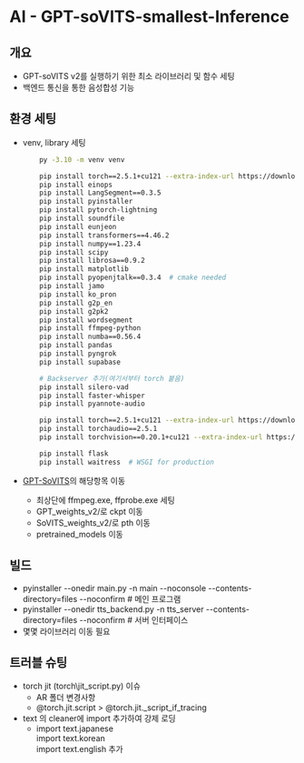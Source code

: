 # AI - GPT-soVITS-smallest-Inference

## 개요

- GPT-soVITS v2를 실행하기 위한 최소 라이브러리 및 함수 세팅
- 백엔드 통신을 통한 음성합성 기능

## 환경 세팅

- venv, library 세팅

    ``` bash
        py -3.10 -m venv venv

        pip install torch==2.5.1+cu121 --extra-index-url https://download.pytorch.org/whl/cu121
        pip install einops
        pip install LangSegment==0.3.5
        pip install pyinstaller
        pip install pytorch-lightning
        pip install soundfile
        pip install eunjeon
        pip install transformers==4.46.2
        pip install numpy==1.23.4
        pip install scipy
        pip install librosa==0.9.2
        pip install matplotlib
        pip install pyopenjtalk==0.3.4  # cmake needed
        pip install jamo
        pip install ko_pron
        pip install g2p_en
        pip install g2pk2
        pip install wordsegment
        pip install ffmpeg-python
        pip install numba==0.56.4
        pip install pandas
        pip install pyngrok
        pip install supabase 

        # Backserver 추가(여기서부터 torch 붙음)
        pip install silero-vad
        pip install faster-whisper
        pip install pyannote-audio

        pip install torch==2.5.1+cu121 --extra-index-url https://download.pytorch.org/whl/cu121
        pip install torchaudio==2.5.1
        pip install torchvision==0.20.1+cu121 --extra-index-url https://download.pytorch.org/whl/cu121

        pip install flask
        pip install waitress  # WSGI for production
    ```

- [GPT-SoVITS](https://github.com/RVC-Boss/GPT-SoVITS)의 해당항목 이동
  - 최상단에 ffmpeg.exe, ffprobe.exe 세팅
  - GPT_weights_v2/로 ckpt 이동
  - SoVITS_weights_v2/로 pth 이동
  - pretrained_models 이동

## 빌드

- pyinstaller --onedir main.py -n main --noconsole --contents-directory=files --noconfirm # 메인 프로그램
- pyinstaller --onedir tts_backend.py -n tts_server --contents-directory=files --noconfirm # 서버 인터페이스
- 몇몇 라이브러리 이동 필요

## 트러블 슈팅

- torch jit (torch\jit\_script.py) 이슈
  - AR 폴더 변경사항
  - @torch.jit.script > @torch.jit._script_if_tracing
- text 의 cleaner에 import 추가하여 강제 로딩
  - import text.japanese  
    import text.korean  
    import text.english 추가  
